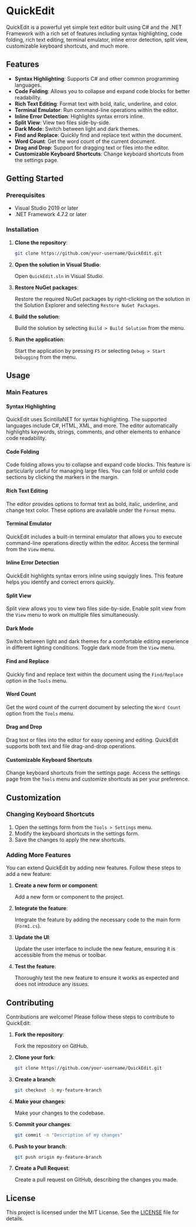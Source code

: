 # QuickEdit

QuickEdit is a powerful yet simple text editor built using C# and the .NET Framework with a rich set of features including syntax highlighting, code folding, rich text editing, terminal emulator, inline error detection, split view, customizable keyboard shortcuts, and much more. 

## Features

- **Syntax Highlighting**: Supports C# and other common programming languages.
- **Code Folding**: Allows you to collapse and expand code blocks for better readability.
- **Rich Text Editing**: Format text with bold, italic, underline, and color.
- **Terminal Emulator**: Run command-line operations within the editor.
- **Inline Error Detection**: Highlights syntax errors inline.
- **Split View**: View two files side-by-side.
- **Dark Mode**: Switch between light and dark themes.
- **Find and Replace**: Quickly find and replace text within the document.
- **Word Count**: Get the word count of the current document.
- **Drag and Drop**: Support for dragging text or files into the editor.
- **Customizable Keyboard Shortcuts**: Change keyboard shortcuts from the settings page.

## Getting Started

### Prerequisites

- Visual Studio 2019 or later
- .NET Framework 4.7.2 or later

### Installation

1. **Clone the repository**:

    ```bash
    git clone https://github.com/your-username/QuickEdit.git
    ```

2. **Open the solution in Visual Studio**:

    Open `QuickEdit.sln` in Visual Studio.

3. **Restore NuGet packages**:

    Restore the required NuGet packages by right-clicking on the solution in the Solution Explorer and selecting `Restore NuGet Packages`.

4. **Build the solution**:

    Build the solution by selecting `Build > Build Solution` from the menu.

5. **Run the application**:

    Start the application by pressing `F5` or selecting `Debug > Start Debugging` from the menu.

## Usage

### Main Features

#### Syntax Highlighting

QuickEdit uses ScintillaNET for syntax highlighting. The supported languages include C#, HTML, XML, and more. The editor automatically highlights keywords, strings, comments, and other elements to enhance code readability.

#### Code Folding

Code folding allows you to collapse and expand code blocks. This feature is particularly useful for managing large files. You can fold or unfold code sections by clicking the markers in the margin.

#### Rich Text Editing

The editor provides options to format text as bold, italic, underline, and change text color. These options are available under the `Format` menu.

#### Terminal Emulator

QuickEdit includes a built-in terminal emulator that allows you to execute command-line operations directly within the editor. Access the terminal from the `View` menu.

#### Inline Error Detection

QuickEdit highlights syntax errors inline using squiggly lines. This feature helps you identify and correct errors quickly.

#### Split View

Split view allows you to view two files side-by-side. Enable split view from the `View` menu to work on multiple files simultaneously.

#### Dark Mode

Switch between light and dark themes for a comfortable editing experience in different lighting conditions. Toggle dark mode from the `View` menu.

#### Find and Replace

Quickly find and replace text within the document using the `Find/Replace` option in the `Tools` menu.

#### Word Count

Get the word count of the current document by selecting the `Word Count` option from the `Tools` menu.

#### Drag and Drop

Drag text or files into the editor for easy opening and editing. QuickEdit supports both text and file drag-and-drop operations.

#### Customizable Keyboard Shortcuts

Change keyboard shortcuts from the settings page. Access the settings page from the `Tools` menu and customize shortcuts as per your preference.

## Customization

### Changing Keyboard Shortcuts

1. Open the settings form from the `Tools > Settings` menu.
2. Modify the keyboard shortcuts in the settings form.
3. Save the changes to apply the new shortcuts.

### Adding More Features

You can extend QuickEdit by adding new features. Follow these steps to add a new feature:

1. **Create a new form or component**:
   
   Add a new form or component to the project.

2. **Integrate the feature**:
   
   Integrate the feature by adding the necessary code to the main form (`Form1.cs`).

3. **Update the UI**:
   
   Update the user interface to include the new feature, ensuring it is accessible from the menus or toolbar.

4. **Test the feature**:
   
   Thoroughly test the new feature to ensure it works as expected and does not introduce any issues.

## Contributing

Contributions are welcome! Please follow these steps to contribute to QuickEdit:

1. **Fork the repository**:

    Fork the repository on GitHub.

2. **Clone your fork**:

    ```bash
    git clone https://github.com/your-username/QuickEdit.git
    ```

3. **Create a branch**:

    ```bash
    git checkout -b my-feature-branch
    ```

4. **Make your changes**:

    Make your changes to the codebase.

5. **Commit your changes**:

    ```bash
    git commit -m "Description of my changes"
    ```

6. **Push to your branch**:

    ```bash
    git push origin my-feature-branch
    ```

7. **Create a Pull Request**:

    Create a pull request on GitHub, describing the changes you made.

## License

This project is licensed under the MIT License. See the [LICENSE](LICENSE) file for details.
